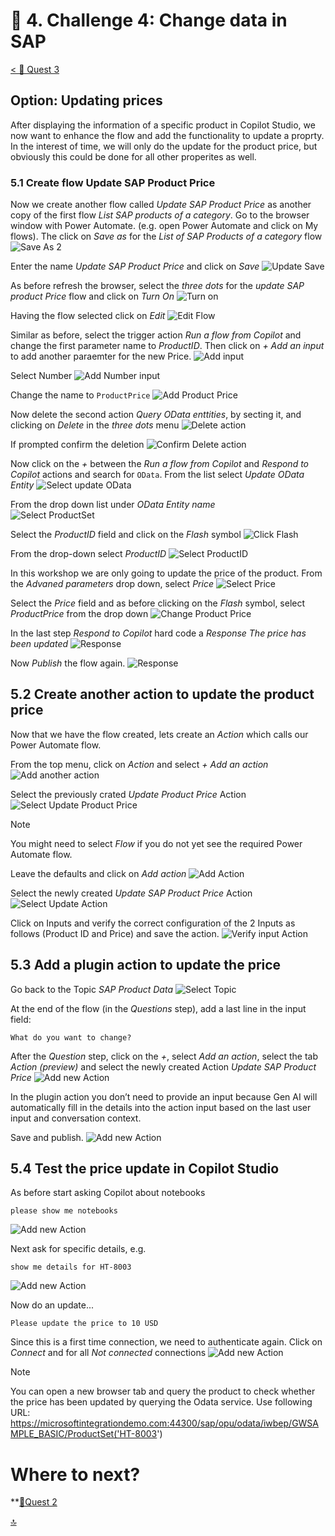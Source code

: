 # 🔧 4. Challenge 4: Change data in SAP
[< 🔌 Quest 3](Quest3.md) 
## Option: Updating prices
After displaying the information of a specific product in Copilot Studio, we now want to enhance the flow and add the functionality to update a proprty. In the interest of time, we will only do the update for the product price, but obviously this could be done for all other properites as well. 


### 5.1 Create flow Update SAP Product Price
Now we create another flow called *Update SAP Product Price* as another copy of the first flow *List SAP products of a category*. Go to the browser window with Power Automate. (e.g. open Power Automate and click on My flows). The click on *Save as* for the *List of SAP Products of a category* flow 
![Save As 2](../images/Quest3/SaveAs2.jpg)
 
Enter the name *Update SAP Product Price* and click on *Save*
![Update Save](../images/Quest3/UpdateSave.jpg)

 As before refresh the browser, select the *three dots* for the *update SAP product Price* flow and click on *Turn On* 
![Turn on](../images/Quest3/TurnOn2.jpg)

Having the flow selected click on *Edit*
![Edit Flow](../images/Quest3/EditFlow2.jpg)

Similar as before, select the trigger action *Run a flow from Copilot* and change the first parameter name to *ProductID*. Then click on *+ Add an input* to add another paraemter for the new Price. 
![Add input](../images/Quest3/AddAnInput.jpg)

Select Number
![Add Number input](../images/Quest3/AddNumber.jpg)

Change the name to ````ProductPrice````
![Add Product Price](../images/Quest3/ProductPrice.jpg)

Now delete the second action *Query OData enttities*, by secting it, and clicking on *Delete* in the *three dots* menu
![Delete action](../images/Quest3/DeleteAction.jpg)

If prompted confirm the deletion
![Confirm Delete action](../images/Quest3/ConfirmDeletion.jpg)

Now click on the *+* between the *Run a flow from Copilot* and *Respond to Copilot* actions and search for ````OData````. From the list select *Update OData Entity*
![Select update OData](../images/Quest3/SelectUpdateOData.jpg)


From the drop down list under *OData Entity name*  
![Select ProductSet](../images/Quest3/SelectProductSet.jpg)

Select the *ProductID* field and click on the *Flash* symbol
![Click Flash](../images/Quest3/ClickOnFlash.jpg)

From the drop-down select *ProductID*
![Select ProductID](../images/Quest3/SelectProductID.jpg)

In this workshop we are only going to update the price of the product. 
From the *Advaned parameters* drop down, select *Price*
![Select Price](../images/Quest3/SelectPrice.jpg)
 

Select the *Price* field and as before clicking on the *Flash* symbol, select *ProductPrice* from the drop down
![Change Product Price](../images/Quest3/ChangeProductPrice.jpg)

In the last step *Respond to Copilot* hard code a *Response* *The price has been updated*
![Response](../images/Quest3/Resposne.jpg)

Now *Publish* the flow again. 
![Response](../images/Quest3/Publish.jpg)


## 5.2 Create another action to update the product price
Now that we have the flow created, lets create an *Action* which calls our Power Automate flow. 

From the top menu, click on *Action* and select *+ Add an action*
![Add another action](../images/Quest3/AddAnAction2.jpg)

Select the previously crated *Update Product Price* Action
![Select Update Product Price](../images/Quest3/SelectUpdateProductPrice.jpg)

> [!Note]
> You might need to select *Flow* if you do not yet see the required Power Automate flow. 

Leave the defaults and click on *Add action*
![Add Action](../images/Quest3/AddAction2.jpg)

Select the newly created *Update SAP Product Price* Action
![Select Update Action](../images/Quest3/SelectUpdateAction.jpg)

Click on Inputs and verify the correct configuration of the 2 Inputs as follows (Product ID and Price) and save the action.
![Verify input Action](../images/Quest3/VerifyInput.jpg)
 

## 5.3 Add a plugin action to update the price
Go back to the Topic *SAP Product Data*
![Select Topic](../images/Quest3/SelectTopic.jpg)

At the end of the flow (in the *Questions* step), add a last line in the input field:
````text
What do you want to change?
````

After the *Question* step, click on the *+*, select *Add an action*, select the tab *Action (preview)* and select the newly created Action *Update SAP Product Price*
![Add new Action](../images/Quest3/AddAction-Action.jpg)


In the plugin action you don’t need to provide an input because Gen AI will automatically fill in the details into the action input based on the last user input and conversation context.

Save and publish.
![Add new Action](../images/Quest3/ClickSaveAndPublish.jpg)

## 5.4 Test the price update in Copilot Studio
As before start asking Copilot about notebooks
````text
please show me notebooks
````
![Add new Action](../images/Quest3/TestCopilot1.jpg)


Next ask for specific details, e.g. 
````text
show me details for HT-8003
````
![Add new Action](../images/Quest3/ShowDetailsAndConnect.jpg)

Now do an update...
````text
Please update the price to 10 USD
````
<!-- 'XX USD' will cause responsible AI to reject query. -->

Since this is a first time connection, we need to authenticate again. Click on *Connect* and for all *Not connected* connections
![Add new Action](../images/Quest3/Connect.jpg)


> [!Note]
> You can open a new browser tab and query the product to check whether the price has been updated by querying the Odata service. Use following URL: https://microsoftintegrationdemo.com:44300/sap/opu/odata/iwbep/GWSAMPLE_BASIC/ProductSet('HT-8003') 

 
# Where to next?

**[🔌Quest 2](Quest3.md)

[🔝](#)
